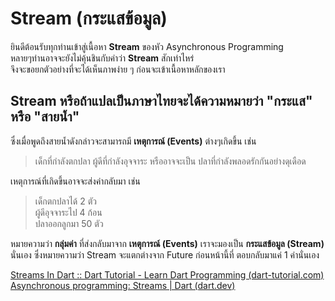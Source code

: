 # Stream (กระแสข้อมูล)
ยินดีต้อนรับทุกท่านเข้าสู่เนื้อหา **Stream** ของหัว Asynchronous Programming 
<br>หลายๆท่านอาจจะยังไม่คุ้นชินกับคำว่า **Stream** สักเท่าไหร่
<br>จึงจะขอยกตัวอย่างที่จะได้เห็นภาพง่าย ๆ ก่อนจะเข้าเนื้อหาหลักของเรา

## **Stream** หรือถ้าแปลเป็นภาษาไทยจะได้ความหมายว่า "กระแส" หรือ "สายน้ำ"
ซึ่งเมื่อพูดถึงสายน้ำดังกล่าวจะสามารถมี **เหตุการณ์ (Events)** ต่างๆเกิดขึ้น เช่น
>เด็กที่กำลังตกปลา ผู้ดีที่กำลังอุจจาระ หรืออาจจะเป็น ปลาที่กำลังพลอดรักกันอย่างดุเดือด

เหตุการณ์ที่เกิดขึ้นอาจจะส่งค่ากลับมา เช่น 
>เด็กตกปลาได้ 2 ตัว 
<br>ผู้ดีอุจจาระไป 4 ก้อน 
<br>ปลาออกลูกมา 50 ตัว

หมายความว่า **กลุ่มค่า** ที่ส่งกลับมาจาก **เหตุการณ์ (Events)** เราจะมองเป็น **กระแสข้อมูล (Stream)** นั่นเอง
ซึ่งหมายความว่า Stream จะแตกต่างจาก Future ก่อนหน้านี้ที่ ตอบกลับมาแค่ 1 ค่านั่นเอง

[Streams In Dart :: Dart Tutorial - Learn Dart Programming (dart-tutorial.com)](https://www.dart-tutorial.com/asynchronous-programming/stream-in-dart/)
<br>
[Asynchronous programming: Streams | Dart (dart.dev)](https://dart.dev/tutorials/language/streams)
